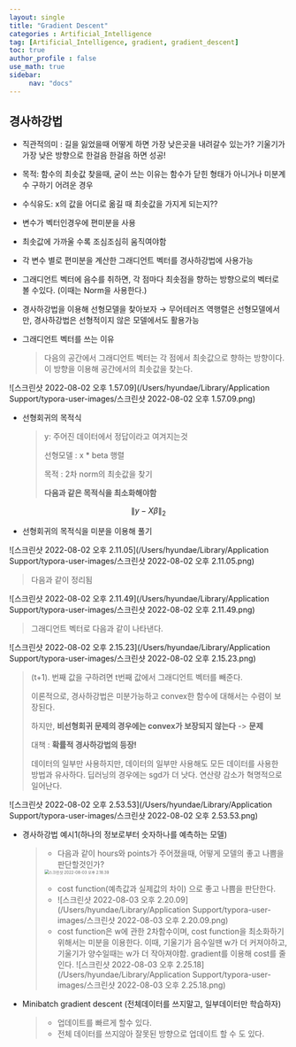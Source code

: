 ```yaml
---
layout: single
title: "Gradient Descent"
categories : Artificial_Intelligence
tag: [Artificial_Intelligence, gradient, gradient_descent]
toc: true
author_profile : false
use_math: true
sidebar:
     nav: "docs"
---
```




## 경사하강법

* 직관적의미 : 길을 잃었을때 어떻게 하면 가장 낮은곳을 내려갈수 있는가? 기울기가 가장 낮은 방향으로 한걸음 한걸음 하면 성공!

* 목적: 함수의 최솟값 찾을때, 굳이 쓰는 이유는 함수가 닫힌 형태가 아니거나 미분계수 구하기 어려운 경우

* 수식유도: x의 값을 어디로 옮길 때 최솟값을 가지게 되는지??

* 변수가 벡터인경우에 편미분을 사용

* 최솟값에 가까울 수록 조심조심히 움직여야함

* 각 변수 별로 편미분을 계산한 그래디언트 벡터를 경사하강법에 사용가능

* 그래디언트 벡터에 음수를 취하면, 각 점마다 최솟점을 향하는 방향으로의 벡터로 볼 수있다. (이때는 Norm을 사용한다.)

* 경사하강법을 이용해 선형모델을 찾아보자 → 무어테러즈 역행렬은 선형모델에서만, 경사하강법은 선형적이지 않은 모델에서도 활용가능

* 그래디언트 벡터를 쓰는 이유

  >다음의 공간에서 그래디언트 벡터는 각 점에서 최솟값으로 향하는 방향이다. 이 방향을 이용해 공간에서의 최솟값을 찾는다.

![스크린샷 2022-08-02 오후 1.57.09](/Users/hyundae/Library/Application Support/typora-user-images/스크린샷 2022-08-02 오후 1.57.09.png)

* 선형회귀의 목적식

  >y: 주어진 데이터에서 정답이라고 여겨지는것
  >
  >선형모델 :  x * beta 행렬 
  >
  >목적 : 2차 norm의 최솟값을 찾기 
  >
  >**다음과 같은 목적식을 최소화해야함**

$$
\lVert  y - X\beta  \rVert_2
$$
* 선형회귀의 목적식을 미분을 이용해 풀기

![스크린샷 2022-08-02 오후 2.11.05](/Users/hyundae/Library/Application Support/typora-user-images/스크린샷 2022-08-02 오후 2.11.05.png)

> 다음과 같이 정리됨

![스크린샷 2022-08-02 오후 2.11.49](/Users/hyundae/Library/Application Support/typora-user-images/스크린샷 2022-08-02 오후 2.11.49.png) 

> 그래디언트 벡터로 다음과 같이 나타낸다. 

![스크린샷 2022-08-02 오후 2.15.23](/Users/hyundae/Library/Application Support/typora-user-images/스크린샷 2022-08-02 오후 2.15.23.png)

>(t+1). 번째 값을 구하려면 t번째 값에서 그래디언트 벡터를 빼준다.
>
>이론적으로, 경사하강법은 미분가능하고 convex한 함수에 대해서는 수렴이 보장된다.
>
>하지만, **비선형회귀 문제의 경우에는 convex가 보장되지 않는다** -> **문제**
>
>대책 :  **확률적 경사하강법의 등장!**
>
>데이터의 일부만 사용하지만, 데이터의 일부만 사용해도 모든 데이터를 사용한 방법과 유사하다. 딥러닝의 경우에는 sgd가 더 낫다. 연산량 감소가 혁명적으로 일어난다.

![스크린샷 2022-08-02 오후 2.53.53](/Users/hyundae/Library/Application Support/typora-user-images/스크린샷 2022-08-02 오후 2.53.53.png)

* 경사하강법 예시1(하나의 정보로부터 숫자하나를 예측하는 모델)

  >* 다음과 같이 hours와 points가 주어졌을때, 어떻게 모델의 좋고 나쁨을 판단할것인가?
  >
  ><img src="/Users/hyundae/Library/Application Support/typora-user-images/스크린샷 2022-08-03 오후 2.18.39.png" alt="스크린샷 2022-08-03 오후 2.18.39" style="zoom:50%;" />
  >
  >* cost function(예측값과 실제값의 차이) 으로 좋고 나쁨을 판단한다.
  >* ![스크린샷 2022-08-03 오후 2.20.09](/Users/hyundae/Library/Application Support/typora-user-images/스크린샷 2022-08-03 오후 2.20.09.png)
  >* cost function은 w에 관한 2차함수이며, cost function을 최소화하기 위해서는 미분을 이용한다. 이때, 기울기가 음수일땐 w가 더 커져야하고, 기울기가 양수일때는 w가 더 작아져야함. gradient를 이용해 cost를 줄인다. ![스크린샷 2022-08-03 오후 2.25.18](/Users/hyundae/Library/Application Support/typora-user-images/스크린샷 2022-08-03 오후 2.25.18.png)

* Minibatch gradient descent (전체데이터를 쓰지말고, 일부데이터만 학습하자)

  >
  >
  >* 업데이트를 빠르게 할수 있다. 
  >* 전체 데이터를 쓰지않아 잘못된 방향으로 업데이트 할 수 도 있다. 